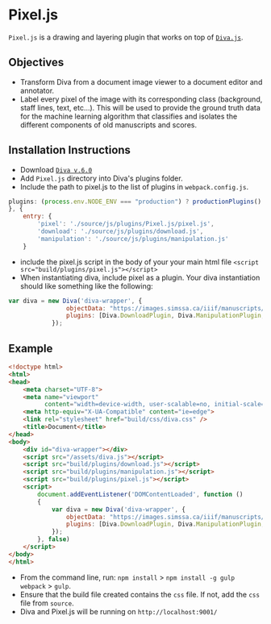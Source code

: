 # Pixel.js
```Pixel.js``` is a drawing and layering plugin that works on top of [```Diva.js```](https://github.com/DDMAL/diva.js). 

## Objectives
- Transform Diva from a document image viewer to a document editor and annotator.
- Label every pixel of the image with its corresponding class (background, staff lines, text, etc...). This will be used to provide the ground truth data for the machine learning algorithm that classifies and isolates the different components of old manuscripts and scores.

## Installation Instructions
- Download [```Diva v.6.0```](https://github.com/DDMAL/diva.js/tree/develop-diva6)
- Add ```Pixel.js``` directory into Diva's plugins folder.
- Include the path to pixel.js to the list of plugins in `webpack.config.js`.
``` js
plugins: (process.env.NODE_ENV === "production") ? productionPlugins() : developmentPlugins()
}, {
    entry: {
        'pixel': './source/js/plugins/Pixel.js/pixel.js',
        'download': './source/js/plugins/download.js',
        'manipulation': './source/js/plugins/manipulation.js'
    }
```
- include the pixel.js script in the body of your your main html file ```<script src="build/plugins/pixel.js"></script>```
- When instantiating diva, include pixel as a plugin. Your diva instantiation should like something like the following:
``` js
var diva = new Diva('diva-wrapper', {
                objectData: "https://images.simssa.ca/iiif/manuscripts/cdn-hsmu-m2149l4/manifest.json",
                plugins: [Diva.DownloadPlugin, Diva.ManipulationPlugin, Diva.PixelPlugin]
            });
```

## Example
``` html
<!doctype html>
<html>
<head>
    <meta charset="UTF-8">
    <meta name="viewport"
          content="width=device-width, user-scalable=no, initial-scale=1.0, maximum-scale=1.0, minimum-scale=1.0">
    <meta http-equiv="X-UA-Compatible" content="ie=edge">
    <link rel="stylesheet" href="build/css/diva.css" />
    <title>Document</title>
</head>
<body>
    <div id="diva-wrapper"></div>
    <script src="/assets/diva.js"></script>
    <script src="build/plugins/download.js"></script>
    <script src="build/plugins/manipulation.js"></script>
    <script src="build/plugins/pixel.js"></script>
    <script>
        document.addEventListener('DOMContentLoaded', function ()
        {
            var diva = new Diva('diva-wrapper', {
                objectData: "https://images.simssa.ca/iiif/manuscripts/cdn-hsmu-m2149l4/manifest.json",
                plugins: [Diva.DownloadPlugin, Diva.ManipulationPlugin, Diva.PixelPlugin]
            });
        }, false)
    </script>
</body>
</html>
```
- From the command line, run: `npm install` > `npm install -g gulp webpack` > `gulp`.
- Ensure that the build file created contains the `css` file. If not, add the `css` file from `source`.
- Diva and Pixel.js will be running on ```http://localhost:9001/```
